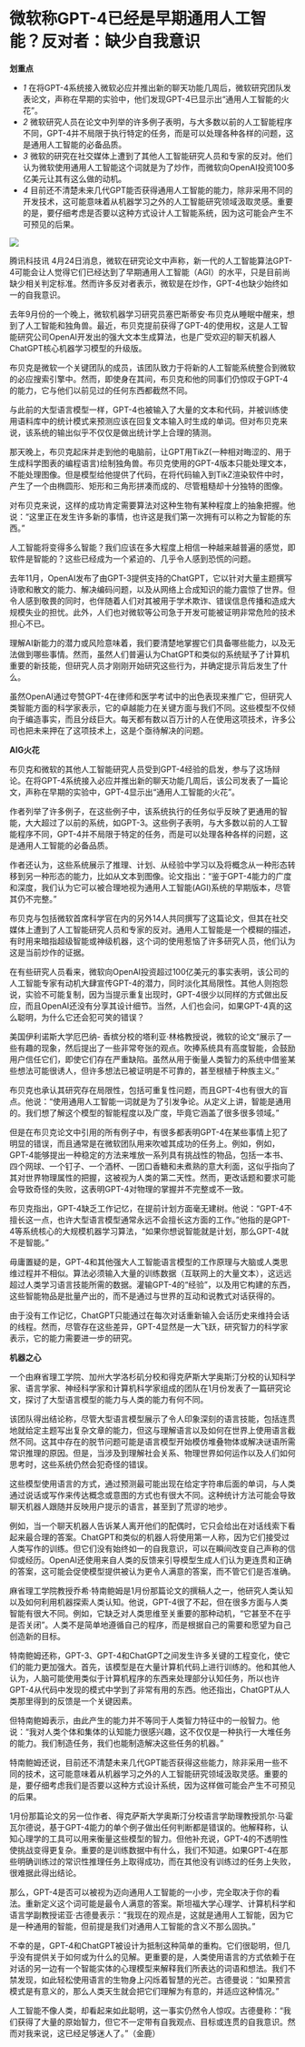 # 微软称GPT-4已经是早期通用人工智能？反对者：缺少自我意识

**划重点**

  * _1_ 在将GPT-4系统接入微软必应并推出新的聊天功能几周后，微软研究团队发表论文，声称在早期的实验中，他们发现GPT-4已显示出“通用人工智能的火花”。
  * _2_ 微软研究人员在论文中列举的许多例子表明，与大多数以前的人工智能程序不同，GPT-4并不局限于执行特定的任务，而是可以处理各种各样的问题，这是通用人工智能的必备品质。
  * _3_ 微软的研究在社交媒体上遭到了其他人工智能研究人员和专家的反对。他们认为微软使用通用人工智能这个词就是为了炒作，而微软向OpenAI投资100多亿美元让其有这么做的动机。
  * _4_ 目前还不清楚未来几代GPT能否获得通用人工智能的能力，除非采用不同的开发技术，这可能意味着从机器学习之外的人工智能研究领域汲取灵感。重要的是，要仔细考虑是否要以这种方式设计人工智能系统，因为这可能会产生不可预见的后果。

![](https://inews.gtimg.com/om_bt/OIDFz37SvGz6IvjfLLNfR8Qz7A32iLufPbmB5fIu1XOasAA/1000)

腾讯科技讯
4月24日消息，微软在研究论文中声称，新一代的人工智能算法GPT-4可能会让人觉得它们已经达到了早期通用人工智能（AGI）的水平，只是目前尚缺少相关判定标准。然而许多反对者表示，微软是在炒作，GPT-4也缺少始终如一的自我意识。

去年9月份的一个晚上，微软机器学习研究员塞巴斯蒂安·布贝克从睡眠中醒来，想到了人工智能和独角兽。最近，布贝克提前获得了GPT-4的使用权，这是人工智能研究公司OpenAI开发出的强大文本生成算法，也是广受欢迎的聊天机器人ChatGPT核心机器学习模型的升级版。

布贝克是微软一个关键团队的成员，该团队致力于将新的人工智能系统整合到微软的必应搜索引擎中。然而，即使身在其间，布贝克和他的同事们仍惊叹于GPT-4的能力，它与他们以前见过的任何东西都截然不同。

与此前的大型语言模型一样，GPT-4也被输入了大量的文本和代码，并被训练使用语料库中的统计模式来预测应该在回复文本输入时生成的单词。但对布贝克来说，该系统的输出似乎不仅仅是做出统计学上合理的猜测。

那天晚上，布贝克起床并走到他的电脑前，让GPT用TikZ(一种相对晦涩的、用于生成科学图表的编程语言)绘制独角兽。布贝克使用的GPT-4版本只能处理文本，不能处理图像。但是模型给他提供了代码，在将代码输入到TikZ渲染软件中时，产生了一个由椭圆形、矩形和三角形拼凑而成的、尽管粗糙却十分独特的图像。

对布贝克来说，这样的成功肯定需要算法对这种生物有某种程度上的抽象把握。他说：“这里正在发生许多新的事情，也许这是我们第一次拥有可以称之为智能的东西。”

人工智能将变得多么智能？我们应该在多大程度上相信一种越来越普遍的感觉，即软件是智能的？这些已经成为一个紧迫的、几乎令人感到恐慌的问题。

去年11月，OpenAI发布了由GPT-3提供支持的ChatGPT，它以针对大量主题撰写诗歌和散文的能力、解决编码问题，以及从网络上合成知识的能力震惊了世界。但令人感到敬畏的同时，也伴随着人们对其被用于学术欺诈、错误信息传播和造成大规模失业的担忧。此外，人们也对微软等公司急于开发可能被证明非常危险的技术担心不已。

理解AI新能力的潜力或风险意味着，我们要清楚地掌握它们具备哪些能力，以及无法做到哪些事情。然而，虽然人们普遍认为ChatGPT和类似的系统赋予了计算机重要的新技能，但研究人员才刚刚开始研究这些行为，并确定提示背后发生了什么。

虽然OpenAI通过夸赞GPT-4在律师和医学考试中的出色表现来推广它，但研究人类智能方面的科学家表示，它的卓越能力在关键方面与我们不同。这些模型不仅倾向于编造事实，而且分歧巨大。每天都有数以百万计的人在使用这项技术，许多公司也把未来押在了这项技术上，这是个亟待解决的问题。

**AIG火花**

布贝克和微软的其他人工智能研究人员受到GPT-4经验的启发，参与了这场辩论。在将GPT-4系统接入必应并推出新的聊天功能几周后，该公司发表了一篇论文，声称在早期的实验中，GPT-4显示出“通用人工智能的火花”。

作者列举了许多例子，在这些例子中，该系统执行的任务似乎反映了更通用的智能，大大超过了以前的系统，如GPT-3。这些例子表明，与大多数以前的人工智能程序不同，GPT-4并不局限于特定的任务，而是可以处理各种各样的问题，这是通用人工智能的必备品质。

作者还认为，这些系统展示了推理、计划、从经验中学习以及将概念从一种形态转移到另一种形态的能力，比如从文本到图像。论文指出：“鉴于GPT-4能力的广度和深度，我们认为它可以被合理地视为通用人工智能(AGI)系统的早期版本，尽管其仍不完整。”

布贝克与包括微软首席科学官在内的另外14人共同撰写了这篇论文，但其在社交媒体上遭到了人工智能研究人员和专家的反对。通用人工智能是一个模糊的描述，有时用来暗指超级智能或神级机器，这个词的使用惹恼了许多研究人员，他们认为这是当前炒作的证据。

在有些研究人员看来，微软向OpenAI投资超过100亿美元的事实表明，该公司的人工智能专家有动机大肆宣传GPT-4的潜力，同时淡化其局限性。其他人则抱怨说，实验不可能复制，因为当提示重复出现时，GPT-4很少以同样的方式做出反应，而且OpenAI还没有分享其设计细节。当然，人们也会问，如果GPT-4真的这么聪明，为什么它还会犯可笑的错误？

美国伊利诺斯大学厄巴纳-
香槟分校的塔利亚·林格教授说，微软的论文“展示了一些有趣的现象，然后提出了一些非常夸张的观点。吹捧系统具有高度智能，会鼓励用户信任它们，即使它们存在严重缺陷。虽然从用于衡量人类智力的系统中借鉴某些想法可能很诱人，但许多想法已被证明是不可靠的，甚至根植于种族主义。”

布贝克也承认其研究存在局限性，包括可重复性问题，而且GPT-4也有很大的盲点。他说：“使用通用人工智能一词就是为了引发争论。从定义上讲，智能是通用的。我们想了解这个模型的智能程度以及广度，毕竟它涵盖了很多很多领域。”

但是在布贝克论文中引用的所有例子中，有很多都表明GPT-4在某些事情上犯了明显的错误，而且通常是在微软团队用来吹嘘其成功的任务上。例如，例如，GPT-4能够提出一种稳定的方法来堆放一系列具有挑战性的物品，包括一本书、四个网球、一个钉子、一个酒杯、一团口香糖和未煮熟的意大利面，这似乎指向了其对世界物理属性的把握，这被视为人类的第二天性。然而，更改话题和要求可能会导致奇怪的失败，这表明GPT-4对物理的掌握并不完整或不一致。

布贝克指出，GPT-4缺乏工作记忆，在提前计划方面毫无建树。他说：“GPT-4不擅长这一点，也许大型语言模型通常永远不会擅长这方面的工作。”他指的是GPT-4等系统核心的大规模机器学习算法，“如果你想说智能就是计划，那么GPT-4就不是智能。”

毋庸置疑的是，GPT-4和其他强大人工智能语言模型的工作原理与大脑或人类思维过程并不相似。算法必须输入大量的训练数据（互联网上的大量文本），这远远超过人类学习语言技能所需的数据。灌输GPT-4的“经验”，以及用它构建的东西，这些智能物品是批量产出的，而不是通过与世界的互动和说教式对话获得的。

由于没有工作记忆，ChatGPT只能通过在每次对话重新输入会话历史来维持会话的线程。然而，尽管存在这些差异，GPT-4显然是一大飞跃，研究智力的科学家表示，它的能力需要进一步的研究。

**机器之心**

一个由麻省理工学院、加州大学洛杉矶分校和得克萨斯大学奥斯汀分校的认知科学家、语言学家、神经科学家和计算机科学家组成的团队在1月份发表了一篇研究论文，探讨了大型语言模型的能力与人类的能力有何不同。

该团队得出结论称，尽管大型语言模型展示了令人印象深刻的语言技能，包括连贯地就给定主题写出复杂文章的能力，但这与理解语言以及如何在世界上使用语言截然不同。这其中存在的脱节问题可能是语言模型开始模仿堆叠物体或解决谜语所需常识推理的原因。但是，当涉及到理解社会关系、物理世界如何运作以及人们如何思考时，这些系统仍然会犯奇怪的错误。

这些模型使用语言的方式，通过预测最可能出现在给定字符串后面的单词，与人类通过说话或写作来传达概念或意图的方式也有很大不同。这种统计方法可能会导致聊天机器人跟随并反映用户提示的语言，甚至到了荒谬的地步。

例如，当一个聊天机器人告诉某人离开他们的配偶时，它只会给出在对话线索下看起来最合理的答案。ChatGPT和类似的机器人将使用第一人称，因为它们接受过人类写作的训练。但它们没有始终如一的自我意识，可以在瞬间改变自己声称的信仰或经历。OpenAI还使用来自人类的反馈来引导模型生成人们认为更连贯和正确的答案，这可能会促使模型提供被认为更令人满意的答案，而不管它们是否准确。

麻省理工学院教授乔希·特南鲍姆是1月份那篇论文的撰稿人之一，他研究人类认知以及如何利用机器探索人类认知。他说，GPT-4很了不起，但在很多方面与人类智能有很大不同。例如，它缺乏对人类思维至关重要的那种动机，“它甚至不在乎是否关闭”。人类不是简单地遵循自己的程序，而是根据自己的需要和愿望为自己创造新的目标。

特南鲍姆还称，GPT-3、GPT-4和ChatGPT之间发生许多关键的工程变化，使它们的能力更加强大。首先，该模型是在大量计算机代码上进行训练的。他和其他人认为，人脑可能使用类似于计算机程序的东西来处理部分认知任务，所以也许GPT-4从代码中发现的模式中学到了非常有用的东西。他还指出，ChatGPT从人类那里得到的反馈是一个关键因素。

但特南鲍姆表示，由此产生的能力并不等同于人类智力特征中的一般智力。他说：“我对人类个体和集体的认知能力很感兴趣，这不仅仅是一种执行一大堆任务的能力。我们制造任务，我们也能制造解决这些任务的机器。”

特南鲍姆还说，目前还不清楚未来几代GPT能否获得这些能力，除非采用一些不同的技术，这可能意味着从机器学习之外的人工智能研究领域汲取灵感。重要的是，要仔细考虑我们是否要以这种方式设计系统，因为这样做可能会产生不可预见的后果。

1月份那篇论文的另一位作者、得克萨斯大学奥斯汀分校语言学助理教授凯尔·马霍瓦尔德说，基于GPT-4能力的单个例子做出任何判断都是错误的。他解释称，认知心理学的工具可以用来衡量这些模型的智力。但他补充说，GPT-4的不透明性使挑战变得更复杂。重要的是训练数据中有什么，我们不知道。如果GPT-4在那些明确训练过的常识性推理任务上取得成功，而在其他没有训练过的任务上失败，很难据此得出结论。

那么，GPT-4是否可以被视为迈向通用人工智能的一小步，完全取决于你的看法。重新定义这个词可能是最令人满意的答案。斯坦福大学心理学、计算机科学和语言学副教授诺亚·古德曼表示：“我现在的观点是，这就是通用人工智能，因为它是一种通用的智能，但前提是我们对通用人工智能的含义不那么固执。”

不幸的是，GPT-4和ChatGPT被设计为抵制这种简单的重构。它们很聪明，但几乎没有提供关于如何或为什么的见解。更重要的是，人类使用语言的方式依赖于在对话的另一边有一个智能实体的心理模型来解释我们所表达的词语和想法。我们不禁发现，如此轻松使用语言的生物身上闪烁着智慧的光芒。古德曼说：“如果预言模式是有意义的，那么人类天生就会把它们理解为有意的，并适应这种情况。”

人工智能不像人类，却看起来如此聪明，这一事实仍然令人惊叹。古德曼称：“我们获得了大量的原始智力，但它不一定带有自我观点、目标或连贯的自我意识。然而对我来说，这已经足够迷人了。”（金鹿）

